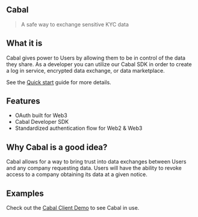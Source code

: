 ## Cabal

> A safe way to exchange sensitive KYC data

## What it is

Cabal gives power to Users by allowing them to be in control of the data they share. As a developer you can utilize our Cabal SDK in order to create a log in service, encrypted data exchange, or data marketplace.

See the [Quick start](quickstart.md) guide for more details.

## Features

- OAuth built for Web3
- Cabal Developer SDK
- Standardized authentication flow for Web2 & Web3

## Why Cabal is a good idea?

Cabal allows for a way to bring trust into data exchanges between Users and any company requesting data. Users will have the ability to revoke access to a company obtaining its data at a given notice.

## Examples

Check out the [Cabal Client Demo](https://github.com/marcusats/Cabal-ETHNYC/tree/main/client) to see Cabal in use.

